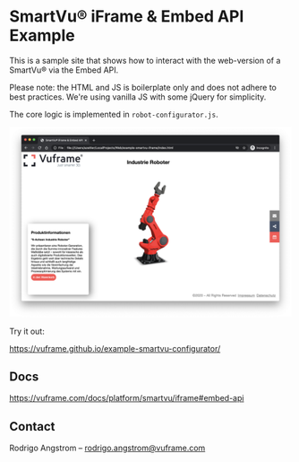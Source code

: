 # SmartVu® iFrame & Embed API Example

This is a sample site that shows how to interact with the web-version of a SmartVu® via the Embed API.

Please note: the HTML and JS is boilerplate only and does not adhere to best practices.
We're using vanilla JS with some jQuery for simplicity.

The core logic is implemented in `robot-configurator.js`.

![Preview](docs/preview.png)

Try it out:

https://vuframe.github.io/example-smartvu-configurator/

## Docs

https://vuframe.com/docs/platform/smartvu/iframe#embed-api

## Contact

Rodrigo Angstrom – rodrigo.angstrom@vuframe.com

